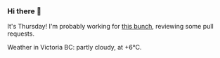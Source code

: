 ### Hi there :wave:

It's Thursday! I'm probably working for [this bunch](https://github.com/kohofinancial), reviewing some pull requests.

Weather in Victoria BC: partly cloudy, at +6°C.

